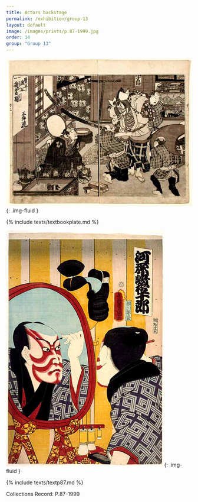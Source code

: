 ```yaml
---
title: Actors backstage
permalink: /exhibition/group-13
layout: default
image: /images/prints/p.87-1999.jpg
order: 14
group: "Group 13"
---
```


![Kunisada Loan](/images/prints/kunisada_loan_book_plate.jpg){: .img-fluid }

{% include texts/textbookplate.md %}

![Kunisada Image](/images/prints/p.87-1999.jpg){: .img-fluid }

{% include texts/textp87.md %}

Collections Record: P.87-1999
